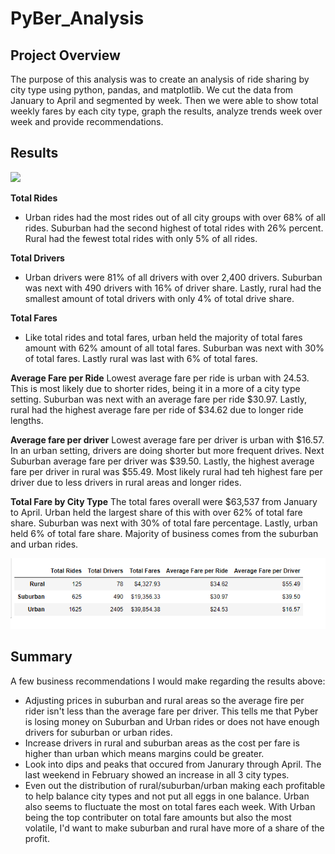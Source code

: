 # PyBer_Analysis

## Project Overview
The purpose of this analysis was to create an analysis of ride sharing by city type using python, pandas, and matplotlib. We cut the data from January to April and segmented by week. Then we were able to show total weekly fares by each city type, graph the results, analyze trends week over week and provide recommendations. 
## Results

![](analysis/PyBerSummary.png)

**Total Rides**
* Urban rides had the most rides out of all city groups with over 68% of all rides. Suburban had the second highest of total rides with 26% percent. Rural had the fewest total rides with only 5% of all rides.

**Total Drivers**
* Urban drivers were 81% of all drivers with over 2,400 drivers. Suburban was next with 490 drivers with 16% of driver share. Lastly, rural had the smallest amount of total drivers with only 4% of total drive share. 

**Total Fares**
* Like total rides and total fares, urban held the majority of total fares amount with 62% amount of all total fares. Suburban was next with 30% of total fares. Lastly rural was last with 6% of total fares. 

**Average Fare per Ride**
Lowest average fare per ride is urban with 24.53. This is most likely due to shorter rides, being it in a more of a city type setting. Suburban was next with an average fare per ride $30.97. Lastly, rural had the highest average fare per ride of $34.62 due to longer ride lengths.

**Average fare per driver**
Lowest average fare per driver is urban with $16.57.  In an urban setting, drivers are doing shorter but more frequent drives. Next Suburban average fare per driver was $39.50. Lastly, the highest average fare per driver in rural was $55.49. Most likely rural had teh highest fare per driver due to less drivers in rural areas and longer rides. 

**Total Fare by City Type**
The total fares overall were $63,537 from January to April. Urban held the largest share of this with over 62% of total fare share. Suburban was next with 30% of total fare percentage. Lastly, urban held 6% of total fare share. Majority of business comes from the suburban and urban rides. 

![](analysis/DataFrame.png)

## Summary
A few business recommendations I would make regarding the results above:
* Adjusting prices in suburban and rural areas so the average fire per rider isn't less than the average fare per driver. This tells me that Pyber is losing money on Suburban and Urban rides or does not have enough drivers for suburban or urban rides. 
* Increase drivers in rural and suburban areas as the cost per fare is higher than urban which means margins could be greater. 
* Look into dips and peaks that occured from Janurary through April. The last weekend in February showed an increase in all 3 city types. 
* Even out the distribution of rural/suburban/urban making each profitable to help balance city types and not put all eggs in one balance. Urban also seems to fluctuate the most on total fares each week. With Urban being the top contributer on total fare amounts but also the most volatile, I'd want to make suburban and rural have more of a share of the profit. 
